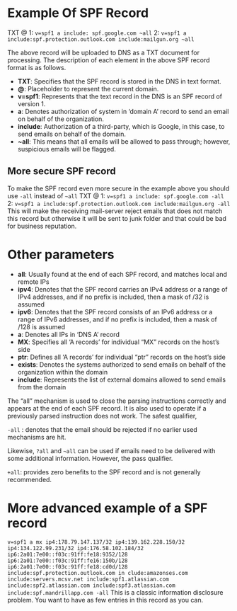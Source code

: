 # Example Of SPF Record

TXT @ 
1: `v=spf1 a include: spf.google.com ~all`
2: `v=spf1 a include:spf.protection.outlook.com include:mailgun.org ~all`

The above record will be uploaded to DNS as a TXT document for processing. The description of each element in the above SPF record format is as follows.

-   **TXT**: Specifies that the SPF record is stored in the DNS in text format.
-   **@**: Placeholder to represent the current domain.
-   **v=spf1**: Represents that the text record in the DNS is an SPF record of version 1.
-   **a**: Denotes authorization of system in ‘domain A’ record to send an email on behalf of the organization.
-   **include**: Authorization of a third-party, which is Google, in this case, to send emails on behalf of the domain.
-   **~all**: This means that all emails will be allowed to pass through; however, suspicious emails will be flagged.

## More secure SPF record
To make the SPF record even more secure in the example above you should use `-all` instead of `~all`
TXT @ 
1: `v=spf1 a include: spf.google.com -all`
2: `v=spf1 a include:spf.protection.outlook.com include:mailgun.org -all`
This will make the receiving mail-server reject emails that does not match this record but otherwise it will be sent to junk folder and that could be bad for business reputation.

# Other parameters
-   **all**: Usually found at the end of each SPF record, and matches local and remote IPs
-   **ipv4**: Denotes that the SPF record carries an IPv4 address or a range of IPv4 addresses, and if no prefix is included, then a mask of /32 is assumed
-   **ipv6**: Denotes that the SPF record consists of an IPv6 address or a range of IPv6 addresses, and if no prefix is included, then a mask of /128 is assumed
-   **a**: Denotes all IPs in ‘DNS A’ record
-   **MX**: Specifies all ‘A records’ for individual “MX” records on the host’s side
-   **ptr**: Defines all ‘A records’ for individual “ptr” records on the host’s side
-   **exists**: Denotes the systems authorized to send emails on behalf of the organization within the domain
-   **include**: Represents the list of external domains allowed to send emails from the domain

The “all” mechanism is used to close the parsing instructions correctly and appears at the end of each SPF record. It is also used to operate if a previously parsed instruction does not work. The safest qualifier, 

`-all` : denotes that the email should be rejected if no earlier used mechanisms are hit.

Likewise, `?all` and `~all` can be used if emails need to be delivered with some additional information. However, the pass qualifier.

`+all`:  provides zero benefits to the SPF record and is not generally recommended.

# More advanced example of a SPF record
`v=spf1 a mx ip4:178.79.147.137/32 ip4:139.162.228.150/32 ip4:134.122.99.231/32 ip4:176.58.102.184/32 ip6:2a01:7e00::f03c:91ff:fe18:9352/128 ip6:2a01:7e00::f03c:91ff:fe16:150b/128 ip6:2a01:7e00::f03c:91ff:fe18:cd0d/128 include:spf.protection.outlook.com in clude:amazonses.com include:servers.mcsv.net include:spf1.atlassian.com include:spf2.atlassian.com include:spf3.atlassian.com include:spf.mandrillapp.com -all`
This is a classic information disclosure problem. You want to have as few entries in this record as you can.